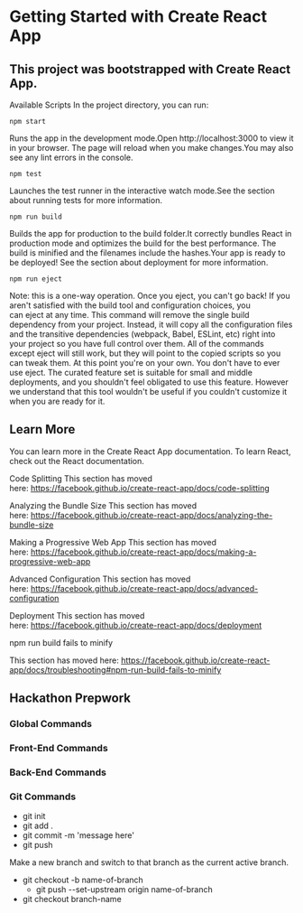 # Getting Started with Create React App

## This project was bootstrapped with Create React App.

Available Scripts
In the project directory, you can run:

`npm start`

Runs the app in the development mode.Open http://localhost:3000 to view it in your browser.
The page will reload when you make changes.You may also see any lint errors in the console.

`npm test`

Launches the test runner in the interactive watch mode.See the section about running tests for more information.

`npm run build`

Builds the app for production to the build folder.It correctly bundles React in production mode and optimizes the build for the best performance.
The build is minified and the filenames include the hashes.Your app is ready to be deployed!
See the section about deployment for more information.

`npm run eject`

Note: this is a one-way operation. Once you eject, you can't go back!
If you aren't satisfied with the build tool and configuration choices, you can eject at any time. This command will remove the single build dependency from your project.
Instead, it will copy all the configuration files and the transitive dependencies (webpack, Babel, ESLint, etc) right into your project so you have full control over them. All of the commands except eject will still work, but they will point to the copied scripts so you can tweak them. At this point you're on your own.
You don't have to ever use eject. The curated feature set is suitable for small and middle deployments, and you shouldn't feel obligated to use this feature. However we understand that this tool wouldn't be useful if you couldn't customize it when you are ready for it.

## Learn More

You can learn more in the Create React App documentation.
To learn React, check out the React documentation.

Code Splitting
This section has moved here: https://facebook.github.io/create-react-app/docs/code-splitting

Analyzing the Bundle Size
This section has moved here: https://facebook.github.io/create-react-app/docs/analyzing-the-bundle-size

Making a Progressive Web App
This section has moved here: https://facebook.github.io/create-react-app/docs/making-a-progressive-web-app

Advanced Configuration
This section has moved here: https://facebook.github.io/create-react-app/docs/advanced-configuration

Deployment
This section has moved here: https://facebook.github.io/create-react-app/docs/deployment

npm run build fails to minify

This section has moved here: https://facebook.github.io/create-react-app/docs/troubleshooting#npm-run-build-fails-to-minify

## Hackathon Prepwork

### Global Commands

### Front-End Commands

### Back-End Commands

### Git Commands

-   git init
-   git add .
-   git commit -m 'message here'
-   git push

Make a new branch and switch to that branch as the current active branch.

-   git checkout -b name-of-branch
    -   git push --set-upstream origin name-of-branch
-   git checkout branch-name
